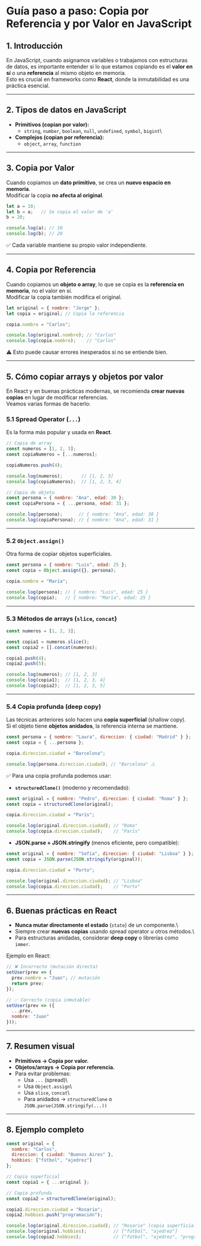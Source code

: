 # Guía paso a paso: Copia por Referencia y por Valor en JavaScript

## 1. Introducción

En JavaScript, cuando asignamos variables o trabajamos con estructuras
de datos, es importante entender si lo que estamos copiando es el
**valor en sí** o una **referencia** al mismo objeto en memoria.\
Esto es crucial en frameworks como **React**, donde la inmutabilidad es
una práctica esencial.

------------------------------------------------------------------------

## 2. Tipos de datos en JavaScript

-   **Primitivos (copian por valor):**
    -   `string`, `number`, `boolean`, `null`, `undefined`, `symbol`,
        `bigint`\
-   **Complejos (copian por referencia):**
    -   `object`, `array`, `function`

------------------------------------------------------------------------

## 3. Copia por Valor

Cuando copiamos un **dato primitivo**, se crea un **nuevo espacio en
memoria**.\
Modificar la copia **no afecta al original**.

``` js
let a = 10;
let b = a;   // Se copia el valor de 'a'
b = 20;

console.log(a); // 10
console.log(b); // 20
```

✅ Cada variable mantiene su propio valor independiente.

------------------------------------------------------------------------

## 4. Copia por Referencia

Cuando copiamos un **objeto o array**, lo que se copia es la
**referencia en memoria**, no el valor en sí.\
Modificar la copia también modifica el original.

``` js
let original = { nombre: "Jorge" };
let copia = original; // Copia la referencia

copia.nombre = "Carlos";

console.log(original.nombre); // "Carlos"
console.log(copia.nombre);    // "Carlos"
```

⚠️ Esto puede causar errores inesperados si no se entiende bien.

------------------------------------------------------------------------

## 5. Cómo copiar arrays y objetos por valor

En React y en buenas prácticas modernas, se recomienda **crear nuevas
copias** en lugar de modificar referencias.\
Veamos varias formas de hacerlo:

### 5.1 Spread Operator (`...`)

Es la forma más popular y usada en **React**.

``` js
// Copia de array
const numeros = [1, 2, 3];
const copiaNumeros = [...numeros];

copiaNumeros.push(4);

console.log(numeros);       // [1, 2, 3]
console.log(copiaNumeros);  // [1, 2, 3, 4]

// Copia de objeto
const persona = { nombre: "Ana", edad: 30 };
const copiaPersona = { ...persona, edad: 31 };

console.log(persona);      // { nombre: "Ana", edad: 30 }
console.log(copiaPersona); // { nombre: "Ana", edad: 31 }
```

------------------------------------------------------------------------

### 5.2 `Object.assign()`

Otra forma de copiar objetos superficiales.

``` js
const persona = { nombre: "Luis", edad: 25 };
const copia = Object.assign({}, persona);

copia.nombre = "María";

console.log(persona); // { nombre: "Luis", edad: 25 }
console.log(copia);   // { nombre: "María", edad: 25 }
```

------------------------------------------------------------------------

### 5.3 Métodos de arrays (`slice`, `concat`)

``` js
const numeros = [1, 2, 3];

const copia1 = numeros.slice();
const copia2 = [].concat(numeros);

copia1.push(4);
copia2.push(5);

console.log(numeros); // [1, 2, 3]
console.log(copia1);  // [1, 2, 3, 4]
console.log(copia2);  // [1, 2, 3, 5]
```

------------------------------------------------------------------------

### 5.4 Copia profunda (deep copy)

Las técnicas anteriores solo hacen una **copia superficial** (shallow
copy).\
Si el objeto tiene **objetos anidados**, la referencia interna se
mantiene.

``` js
const persona = { nombre: "Laura", direccion: { ciudad: "Madrid" } };
const copia = { ...persona };

copia.direccion.ciudad = "Barcelona";

console.log(persona.direccion.ciudad); // "Barcelona" ⚠️
```

✅ Para una copia profunda podemos usar:

-   **`structuredClone()`** (moderno y recomendado):

``` js
const original = { nombre: "Pedro", direccion: { ciudad: "Roma" } };
const copia = structuredClone(original);

copia.direccion.ciudad = "París";

console.log(original.direccion.ciudad); // "Roma"
console.log(copia.direccion.ciudad);    // "París"
```

-   **JSON.parse + JSON.stringify** (menos eficiente, pero compatible):

``` js
const original = { nombre: "Sofía", direccion: { ciudad: "Lisboa" } };
const copia = JSON.parse(JSON.stringify(original));

copia.direccion.ciudad = "Porto";

console.log(original.direccion.ciudad); // "Lisboa"
console.log(copia.direccion.ciudad);    // "Porto"
```

------------------------------------------------------------------------

## 6. Buenas prácticas en React

-   **Nunca mutar directamente el estado** (`state`) de un componente.\
-   Siempre crear **nuevas copias** usando spread operator u otros
    métodos.\
-   Para estructuras anidadas, considerar **deep copy** o librerías como
    `immer`.

Ejemplo en React:

``` js
// ❌ Incorrecto (mutación directa)
setUser(prev => {
  prev.nombre = "Juan"; // mutación
  return prev;
});

// ✅ Correcto (copia inmutable)
setUser(prev => ({
  ...prev,
  nombre: "Juan"
}));
```

------------------------------------------------------------------------

## 7. Resumen visual

-   **Primitivos → Copia por valor.**
-   **Objetos/arrays → Copia por referencia.**
-   Para evitar problemas:
    -   Usa `...` (spread)\
    -   Usa `Object.assign`\
    -   Usa `slice`, `concat`\
    -   Para anidados → `structuredClone` o
        `JSON.parse(JSON.stringify(...))`

------------------------------------------------------------------------

## 8. Ejemplo completo

``` js
const original = {
  nombre: "Carlos",
  direccion: { ciudad: "Buenos Aires" },
  hobbies: ["fútbol", "ajedrez"]
};

// Copia superficial
const copia1 = { ...original };

// Copia profunda
const copia2 = structuredClone(original);

copia1.direccion.ciudad = "Rosario";
copia2.hobbies.push("programación");

console.log(original.direccion.ciudad); // "Rosario" (copia superficial afectó al original)
console.log(original.hobbies);          // ["fútbol", "ajedrez"]
console.log(copia2.hobbies);            // ["fútbol", "ajedrez", "programación"]
```
